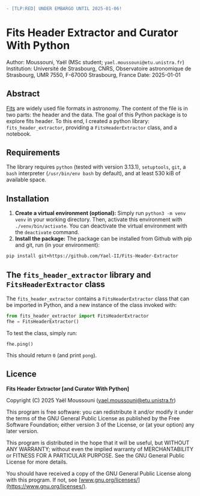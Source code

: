 <!--[TLP:RED] UNDER EMBARGO UNTIL 2025-01-06!-->
```diff
- [TLP:RED] UNDER EMBARGO UNTIL 2025-01-06!
```

# Fits Header Extractor and Curator With Python
Author: Moussouni, Yaël (MSc student; `yael.moussouni@etu.unistra.fr`)
Institution: Université de Strasbourg, CNRS, Observatoire astronomique de Strasbourg, UMR 7550, F-67000 Strasbourg, France
Date: 2025-01-01

## Abstract

[Fits](https://en.wikipedia.org/wiki/FITS/) are widely used file formats in astronomy. The content of the file is in two parts: the header and the data. The goal of this Python package is to explore fits header. To this end, I created a python library: `fits_header_extractor`, providing a `FitsHeaderExtractor` class, and a notebook.

## Requirements

The library requires `python` (tested with version 3.13.1), `setuptools`, `git`, a `bash` interpreter (`/usr/bin/env bash` by default), and at least 530 kiB of available space.

## Installation

1. **Create a virtual environment (optional):** Simply run `python3 -m venv venv` in your working directory. Then, activate this environment with `./venv/bin/activate`. You can deactivate the virtual environment with the `deactivate` command.
2. **Install the package:** The package can be installed from Github with pip and git, run (in your environment):
```bash
pip install git+https://github.com/Yael-II/Fits-Header-Extractor
```

## The `fits_header_extractor` library and `FitsHeaderExtractor` class
The `fits_header_extractor` contains a `FitsHeaderExtractor` class that can be imported in Python, and a new instance of the class invoked with:
```python
from fits_header_extractor import FitsHeaderExtractor
fhe = FitsHeaderExtractor()
```

To test the class, simply run:
```
fhe.ping()
```
This should return `0` (and print `pong`).

## Licence

**Fits Header Extractor [and Curator With Python]**

Copyright (C) 2025 Yaël Moussouni (yael.moussouni@etu.unistra.fr)

This program is free software: you can redistribute it and/or modify it under the terms of the GNU General Public License as published by the Free Software Foundation; either version 3 of the License, or (at your option) any later version.

This program is distributed in the hope that it will be useful, but WITHOUT ANY WARRANTY; without even the implied warranty of MERCHANTABILITY or FITNESS FOR A PARTICULAR PURPOSE. See the GNU General Public License for more details.

You should have received a copy of the GNU General Public License along with this program. If not, see [www.gnu.org/licenses/](https://www.gnu.org/licenses/).
